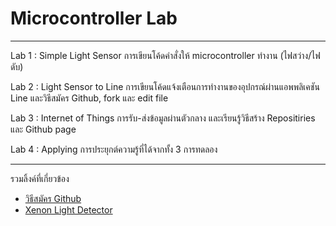 # Microcontroller Lab
------------------------

Lab 1 : Simple Light Sensor
การเขียนโค้ดคำสั่งให้ microcontroller ทำงาน (ไฟสว่าง/ไฟดับ)

Lab 2 : Light Sensor to Line
การเขียนโค้ดแจ้งเตือนการทำงานของอุปกรณ์ผ่านแอพพลิเคชัน Line และวิธีสมัคร Github, fork และ edit file

Lab 3 : Internet of Things
การรับ-ส่งข้อมูลผ่านตัวกลาง และเรียนรู้วิธีสร้าง Repositiries และ Github page 

Lab 4 : Applying
การประยุกต์ความรู้ที่ได้จากทั้ง 3 การทดลอง

-----------------------------
รวมลิ้งค์ที่เกี่ยวข้อง
- [วิธีสมัคร Github](https://www.youtube.com/watch?v=hZ6cc13eMZw)
- [Xenon Light Detector](https://drive.google.com/file/d/1fzsjwDm33n2jC7OeOdvXqQw5UM6-BDhX/view?usp=sharing)
